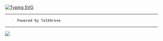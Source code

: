 <a href="https://git.io/typing-svg"><img src="https://readme-typing-svg.demolab.com?font=Black+Ops+One&size=100&pause=1000&color=Blue&center=true&width=1000&height=200&lines=X-BYTE-BOT" alt="Typing SVG" /></a>
  </p>

---  

> **`Powered by TalkDrove`**
> 
---


<a><img src='https://raw.githubusercontent.com/HyHamza/HyHamza/refs/heads/main/Images/XByte-logo.png'/></a>
